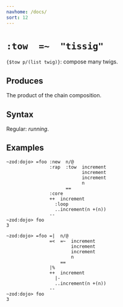 ```yaml
---
navhome: /docs/
sort: 12
---
```


# `:tow  =~  "tissig"` 

`{$tow p/(list twig)}`: compose many twigs.

## Produces

The product of the chain composition. 

## Syntax

Regular: *running*.

## Examples

```
~zod:dojo> =foo :new  n/@
                :rap  :tow  increment
                            increment
                            increment
                            n
                      ==
                :core
                ++  increment
                  :loop  
                  ..increment(n +(n))
                --
~zod:dojo> foo
3
```

```
~zod:dojo> =foo =|  n/@ 
                =<  =~  increment
                        increment
                        increment
                        n
                    ==
                |%
                ++  increment
                  |-  
                  ..increment(n +(n))
                --
~zod:dojo> foo
3
```
